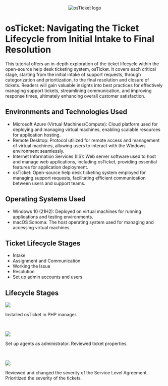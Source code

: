 <p align="center">
<img src="https://i.imgur.com/Clzj7Xs.png" alt="osTicket logo"/>
</p>

<h1>osTicket: Navigating the Ticket Lifecycle from Initial Intake to Final Resolution</h1>
This tutorial offers an in-depth exploration of the ticket lifecycle within the open-source help desk ticketing system, osTicket. It covers each critical stage, starting from the initial intake of support requests, through categorization and prioritization, to the final resolution and closure of tickets. Readers will gain valuable insights into best practices for effectively managing support tickets, streamlining communication, and improving response times, ultimately enhancing overall customer satisfaction.<br />

<h2>Environments and Technologies Used</h2>

- Microsoft Azure (Virtual Machines/Compute): Cloud platform used for deploying and managing virtual machines, enabling scalable resources for application hosting.
- Remote Desktop: Protocol utilized for remote access and management of virtual machines, allowing users to interact with the Windows environment seamlessly.
- Internet Information Services (IIS): Web server software used to host and manage web applications, including osTicket, providing essential features for application deployment.
- osTicket: Open-source help desk ticketing system employed for managing support requests, facilitating efficient communication between users and support teams.

<h2>Operating Systems Used </h2>

- Windows 10 (21H2): Deployed on virtual machines for running applications and testing environments.
- macOS Sonoma: The host operating system used for managing and accessing virtual machines.
	
<h2>Ticket Lifecycle Stages</h2>

- Intake
- Assignment and Communication
- Working the Issue
- Resolution
- Set up admin accounts and users

<h2>Lifecycle Stages</h2>

<p>
<img src="https://github.com/user-attachments/assets/30e3956c-fb0c-4ff2-ab28-3f14f63297e3"/>
</p>
<p>
Installed osTicket in PHP manager. 
</p>
<br />

<p>
<img src="https://github.com/user-attachments/assets/15f87da2-d277-4bc4-a38a-4ce832c673fc"/>
</p>
<p>
Set up agents as administrator. Reviewed ticket properties.
</p>
<br />

<p>
<img src="https://github.com/user-attachments/assets/1efc7868-6cf1-476b-805d-3d5fdf8d8200"/>
</p>
<p>
Reviewed and changed the severity of the Service Level Agreement. Prioritized the severity of the tickets. 
</p>
<br />
